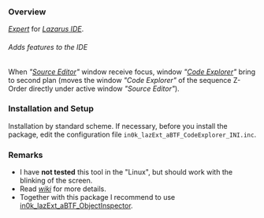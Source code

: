 ### Overview

*[Expert]* for *[Lazarus IDE]*.

###### Adds features to the IDE
When *"[Source Editor]"* window receive focus, window *"[Code Explorer]"*
bring to second plan (moves the window *"Code Explorer"* of the sequence
Z-Order directly under active window *"Source Editor"*).

### Installation and Setup
Installation by standard scheme. If necessary, before you install the package,
edit the configuration file `in0k_lazExt_aBTF_CodeExplorer_INI.inc`.

### Remarks
* I have **not tested** this tool in the "Linux", but should work with the 
  blinking of the screen.
* Read *[wiki]* for more details.
* Together with this package I recommend to use
  [in0k\_lazExt\_aBTF\_ObjectInspector](https://github.com/in0k-LAZ/in0k_lazExt_aBTF_ObjectInspector).

[Lazarus IDE]:   http://www.lazarus-ide.org/
[Expert]:       http://wiki.lazarus.freepascal.org/Extending_the_IDE#Overview
[Source Editor]: http://wiki.freepascal.org/IDE_Window:_Source_Editor
[Code Explorer]: http://wiki.freepascal.org/IDE_Window:_Code_Explorer
[wiki]:          https://github.com/in0k-LAZ/in0k_lazExt_aBTF_CodeExplorer/wiki

